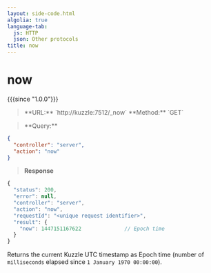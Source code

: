 ```yaml
---
layout: side-code.html
algolia: true
language-tab:
  js: HTTP
  json: Other protocols
title: now
---
```


# now

{{{since "1.0.0"}}}


<blockquote class="js">
<p>
**URL:** `http://kuzzle:7512/_now`  
**Method:** `GET`
</p>
</blockquote>

<blockquote class="json">
<p>
**Query:**
</p>
</blockquote>

```json
{
  "controller": "server",
  "action": "now"
}
```

>**Response**

```javascript
{
  "status": 200,                     
  "error": null,                     
  "controller": "server",
  "action": "now",
  "requestId": "<unique request identifier>",
  "result": {
    "now": 1447151167622              // Epoch time
  }
}
```

Returns the current Kuzzle UTC timestamp as Epoch time (number of `milliseconds` elapsed since `1 January 1970 00:00:00`).
